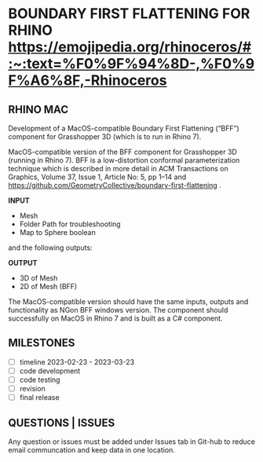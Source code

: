 # BOUNDARY FIRST FLATTENING FOR RHINO https://emojipedia.org/rhinoceros/#:~:text=%F0%9F%94%8D-,%F0%9F%A6%8F,-Rhinoceros

## RHINO MAC

Development of a MacOS-compatible Boundary First Flattening (“BFF”) component for Grasshopper 3D (which is to run in Rhino 7).

MacOS-compatible version of the BFF component for Grasshopper 3D (running in Rhino 7). BFF is a low-distortion conformal parameterization technique which is described in more detail in ACM Transactions on Graphics, Volume 37, Issue 1, Article No: 5, pp 1–14 and https://github.com/GeometryCollective/boundary-first-flattening .



**INPUT**
* Mesh
* Folder Path for troubleshooting
* Map to Sphere boolean

and the following outputs:

**OUTPUT**
* 3D of Mesh
* 2D of Mesh (BFF)

The MacOS-compatible version should have the same inputs, outputs and functionality as NGon BFF windows version. The component should  successfully on MacOS in Rhino 7 and is built as a C# component.

## MILESTONES

- [ ] timeline 2023-02-23 - 2023-03-23
- [ ] code development
- [ ] code testing
- [ ] revision
- [ ] final release

## QUESTIONS | ISSUES

Any question or issues must be added under Issues tab in Git-hub to reduce email communcation and keep data in one location.

